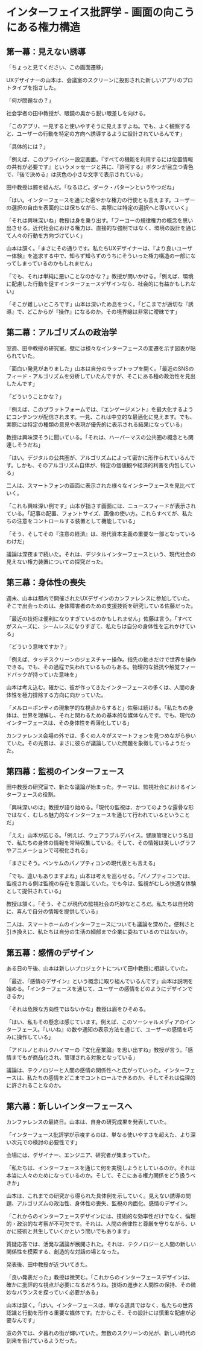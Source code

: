 # インターフェイス批評学 - 画面の向こうにある権力構造

## 第一幕：見えない誘導

「ちょっと見てください、この画面遷移」

UXデザイナーの山本は、会議室のスクリーンに投影された新しいアプリのプロトタイプを指さした。

「何が問題なの？」

社会学者の田中教授が、眼鏡の奥から鋭い眼差しを向ける。

「このアプリ、一見すると使いやすそうに見えますよね。でも、よく観察すると、ユーザーの行動を特定の方向へ誘導するように設計されているんです」

「具体的には？」

「例えば、このプライバシー設定画面。『すべての機能を利用するには位置情報の共有が必要です』というメッセージと共に、『許可する』ボタンが目立つ青色で、『後で決める』は灰色の小さな文字で表示されている」

田中教授は腕を組んだ。「なるほど。ダーク・パターンというやつだね」

「はい。インターフェースを通じた密やかな権力の行使とも言えます。ユーザーの選択の自由を表面的には保ちながら、実際には特定の選択へと導いていく」

「それは興味深いね」教授は身を乗り出す。「フーコーの規律権力の概念を思い出させる。近代社会における権力は、直接的な強制ではなく、環境の設計を通じて人々の行動を方向づけていく」

山本は頷く。「まさにその通りです。私たちUXデザイナーは、『より良いユーザー体験』を追求する中で、知らず知らずのうちにそういった権力構造の一部になってしまっているのかもしれません」

「でも、それは単純に悪いことなのかな？」教授が問いかける。「例えば、環境に配慮した行動を促すインターフェースデザインなら、社会的に有益かもしれない」

「そこが難しいところです」山本は深いため息をつく。「どこまでが適切な『誘導』で、どこからが『操作』になるのか。その境界線は非常に曖昧です」

## 第二幕：アルゴリズムの政治学

翌週、田中教授の研究室。壁には様々なインターフェースの変遷を示す図表が貼られていた。

「面白い発見がありました」山本は自分のラップトップを開く。「最近のSNSのフィード・アルゴリズムを分析していたんですが、そこにある種の政治性を見出したんです」

「どういうことかな？」

「例えば、このプラットフォームでは、『エンゲージメント』を最大化するようにコンテンツが配信されます。一見、これは中立的な最適化に見えます。でも、実際には特定の種類の意見や表現が優先的に表示される結果になっている」

教授は興味深そうに聞いている。「それは、ハーバーマスの公共圏の概念とも関連しそうだね」

「はい。デジタルの公共圏が、アルゴリズムによって密かに形作られているんです。しかも、そのアルゴリズム自体が、特定の価値観や経済的利害を内包している」

二人は、スマートフォンの画面に表示された様々なインターフェースを見比べていく。

「これも興味深い例です」山本が指さす画面には、ニュースフィードが表示されている。「記事の配置、フォントサイズ、画像の使い方。これらすべてが、私たちの注意をコントロールする装置として機能している」

「そう、そしてその『注意の経済』は、現代資本主義の重要な一部となっているわけだ」

議論は深夜まで続いた。それは、デジタルインターフェースという、現代社会の見えない権力装置についての探究だった。

## 第三幕：身体性の喪失

週末、山本は都内で開催されたUXデザインのカンファレンスに参加していた。そこで出会ったのは、身体障害者のための支援技術を研究している佐藤だった。

「最近の技術は便利になりすぎているのかもしれません」佐藤は言う。「すべてがスムーズに、シームレスになりすぎて、私たちは自分の身体性を忘れかけている」

「どういう意味ですか？」

「例えば、タッチスクリーンのジェスチャー操作。指先の動きだけで世界を操作できる。でも、その過程で失われているものもある。物理的な抵抗や触覚フィードバックが持っていた意味を」

山本は考え込む。確かに、彼が作ってきたインターフェースの多くは、人間の身体性を極力排除する方向に向かっていた。

「メルロ＝ポンティの現象学的な視点からすると」佐藤は続ける。「私たちの身体は、世界を理解し、それと関わるための基本的な媒体なんです。でも、現代のインターフェースは、その身体性を希薄化している」

カンファレンス会場の外では、多くの人々がスマートフォンを見つめながら歩いていた。その光景は、まさに彼らが議論していた問題を象徴しているようだった。

## 第四幕：監視のインターフェース

田中教授の研究室で、新たな議論が始まった。テーマは、監視社会におけるインターフェースの役割。

「興味深いのは」教授が語り始める。「現代の監視は、かつてのような露骨な形ではなく、むしろ魅力的なインターフェースを通じて行われているということだ」

「ええ」山本が応じる。「例えば、ウェアラブルデバイス。健康管理という名目で、私たちの身体の情報を常時収集している。そして、その情報は美しいグラフやアニメーションで可視化される」

「まさにそう。ベンサムのパノプティコンの現代版とも言える」

「でも、違いもありますよね」山本は考えを巡らせる。「パノプティコンでは、監視される側は監視の存在を意識していた。でも今は、監視がむしろ快適な体験として提供されている」

教授は頷く。「そう、そこが現代の監視社会の巧妙なところだ。私たちは自発的に、喜んで自分の情報を提供している」

二人は、スマートホームのインターフェースについても議論を深めた。便利さと引き換えに、私たちは自分の生活の細部まで企業に委ねているのではないか。

## 第五幕：感情のデザイン

ある日の午後、山本は新しいプロジェクトについて田中教授に相談していた。

「最近、『感情のデザイン』という概念に取り組んでいるんです」山本は説明を始める。「インターフェースを通じて、ユーザーの感情をどのようにデザインできるか」

「それは危険な方向性ではないかな」教授は眉をひそめる。

「はい、私もその懸念は感じています。例えば、このソーシャルメディアのインターフェース。『いいね』の数や通知の表示方法を通じて、ユーザーの感情を巧みに操作している」

「アドルノとホルクハイマーの『文化産業論』を思い出すね」教授が言う。「感情までもが商品化され、管理される対象となっている」

議論は、テクノロジーと人間の感情の関係性へと広がっていった。インターフェースは、私たちの感情をどこまでコントロールできるのか、そしてそれは倫理的に許されることなのか。

## 第六幕：新しいインターフェースへ

カンファレンスの最終日。山本は、自身の研究成果を発表していた。

「インターフェース批評学が示唆するのは、単なる使いやすさを超えた、より深い次元での検討の必要性です」

会場には、デザイナー、エンジニア、研究者が集まっていた。

「私たちは、インターフェースを通じて何を実現しようとしているのか。それは本当に人々のためになっているのか。そして、そこにある権力関係をどう扱うべきか」

山本は、これまでの研究から得られた具体例を示していく。見えない誘導の問題、アルゴリズムの政治性、身体性の喪失、監視の内面化、感情のデザイン。

「これからのインターフェースデザインには、技術的な効率性だけでなく、倫理的・政治的な考察が不可欠です。それは、人間の自律性と尊厳を守りながら、いかに技術と共生していくかという問いでもあります」

質疑応答では、活発な議論が展開された。それは、テクノロジーと人間の新しい関係性を模索する、創造的な対話の場となった。

発表後、田中教授が近づいてきた。

「良い発表だった」教授は微笑む。「これからのインターフェースデザインは、確かに批評的な視点が必要になるだろうね。技術の進歩と人間性の保持、その微妙なバランスを探っていく必要がある」

山本は頷く。「はい。インターフェースは、単なる道具ではなく、私たちの世界認識と行動を形作る重要な媒体です。だからこそ、その設計には慎重な配慮が必要なんです」

窓の外では、夕暮れの街が輝いていた。無数のスクリーンの光が、新しい時代の到来を告げているようだった。
